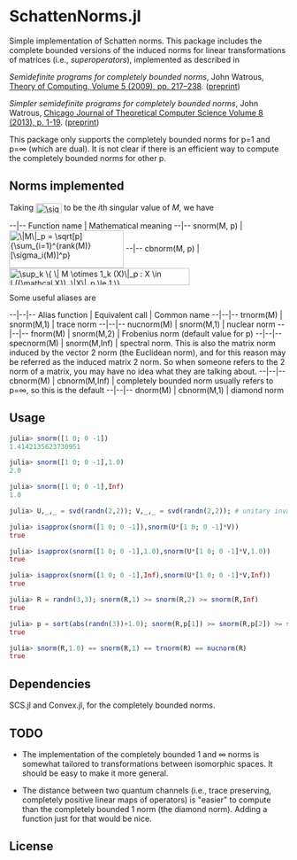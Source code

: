 # SchattenNorms.jl

Simple implementation of Schatten norms. This package includes the
complete bounded versions of the induced norms for linear
transformations of matrices (i.e., *superoperators*), implemented as
described in

*Semidefinite programs for completely bounded norms*, John Watrous, [Theory of Computing, Volume 5 (2009), pp. 217–238](http://theoryofcomputing.org/articles/v005a011/). ([preprint](http://arxiv.org/abs/0901.4709))

*Simpler semidefinite programs for completely bounded norms*, John Watrous, [Chicago Journal of Theoretical Computer Science Volume 8 (2013), p. 1-19](http://cjtcs.cs.uchicago.edu/articles/2013/8/contents.html). ([preprint](http://arxiv.org/abs/1207.5726))

This package only supports the completely bounded norms for p=1 and
p=∞ (which are dual). It is not clear if there is an efficient way to
compute the completely bounded norms for other p.

## Norms implemented

Taking <img src="http://www.sciweavers.org/tex2img.php?eq=%5Csigma_i%28M%29&bc=White&fc=Black&im=jpg&fs=12&ff=arev&edit=0" align="center" border="0" alt="\sigma_i(M)" width="47" height="18" /> to be the *i*th singular value of *M*, we have

--|--
Function name | Mathematical meaning
--|--
snorm(M, p) | <img src="http://www.sciweavers.org/tex2img.php?eq=%5C%7CM%5C%7C_p%20%3D%20%5Csqrt%5Bp%5D%7B%5Csum_%7Bi%3D1%7D%5E%7Brank%28M%29%7D%20%5B%5Csigma_i%28M%29%5D%5Ep%7D&bc=White&fc=Black&im=jpg&fs=12&ff=arev&edit=0" align="center" border="0" alt="\|M\|_p = \sqrt[p]{\sum_{i=1}^{rank(M)} [\sigma_i(M)]^p}" width="207" height="68" />
--|--
cbnorm(M, p) | <img src="http://www.sciweavers.org/tex2img.php?eq=%5Csup_k%20%5C%7B%20%5C%7C%20M%20%5Cotimes%201_k%20%28X%29%5C%7C_p%20%3A%20X%20%5Cin%20L%28%7B%5Cmathcal%20X%7D%29%2C%20%5C%7CX%5C%7C_p%20%5Cle%201%20%20%5C%7D&bc=White&fc=Black&im=jpg&fs=12&ff=arev&edit=0" align="center" border="0" alt="\sup_k \{ \| M \otimes 1_k (X)\|_p : X \in L({\mathcal X}), \|X\|_p \le 1  \}" width="326" height="31" />

Some useful aliases are

--|--|--
Alias function | Equivalent call | Common name
--|--|--
trnorm(M) | snorm(M,1) | trace norm
--|--|--
nucnorm(M) | snorm(M,1) | nuclear norm
--|--|--
fnorm(M) | snorm(M,2) | Frobenius norm (default value for p)
--|--|--
specnorm(M) | snorm(M,Inf) | spectral norm. This is also the matrix norm induced by the vector 2 norm (the Euclidean norm), and for this reason may be referred as the induced matrix 2 norm. So when someone refers to the 2 norm of a matrix, you may have no idea what they are talking about.
--|--|--
cbnorm(M) | cbnorm(M,Inf) | completely bounded norm usually refers to p=∞, so this is the default
--|--|--
dnorm(M) | cbnorm(M,1) | diamond norm

## Usage

```julia
julia> snorm([1 0; 0 -1])
1.4142135623730951

julia> snorm([1 0; 0 -1],1.0)
2.0

julia> snorm([1 0; 0 -1],Inf)
1.0

julia> U,_,_ = svd(randn(2,2)); V,_,_ = svd(randn(2,2)); # unitary invariance

julia> isapprox(snorm([1 0; 0 -1]),snorm(U*[1 0; 0 -1]*V))
true

julia> isapprox(snorm([1 0; 0 -1],1.0),snorm(U*[1 0; 0 -1]*V,1.0))
true

julia> isapprox(snorm([1 0; 0 -1],Inf),snorm(U*[1 0; 0 -1]*V,Inf))
true

julia> R = randn(3,3); snorm(R,1) >= snorm(R,2) >= snorm(R,Inf)
true

julia> p = sort(abs(randn(3))+1.0); snorm(R,p[1]) >= snorm(R,p[2]) >= snorm(R,p[3])
true

julia> snorm(R,1.0) == snorm(R,1) == trnorm(R) == nucnorm(R)
true
```
   
## Dependencies

SCS.jl and Convex.jl, for the completely bounded norms.

## TODO

* The implementation of the completely bounded 1 and ∞ norms is
  somewhat tailored to transformations between isomorphic spaces. It
  should be easy to make it more general.

* The distance between two quantum channels (i.e., trace preserving,
  completely positive linear maps of operators) is "easier" to compute
  than the completely bounded 1 norm (the diamond norm). Adding a
  function just for that would be nice.

## License

